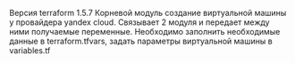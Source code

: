 Версия terraform 1.5.7
Корневой модуль создание виртуальной машины у провайдера yandex cloud. 
Связывает 2 модуля и передает между ними получаемые переменные. Необходимо заполнить необходимые данные в terraform.tfvars, задать параметры виртуальной машины в variables.tf

